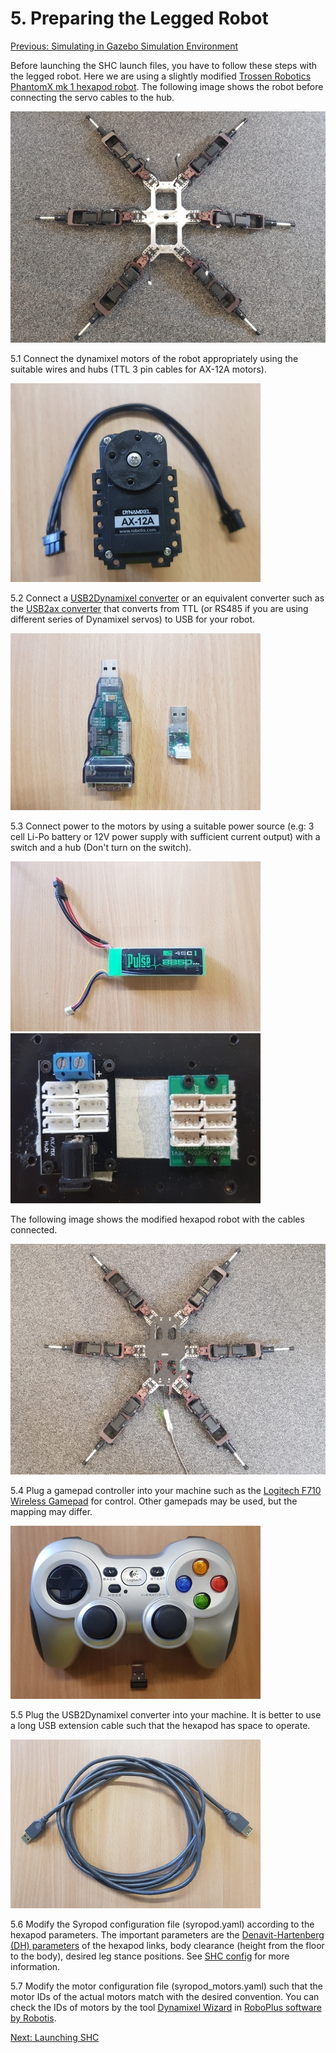 # 5. Preparing the Legged Robot

[Previous: Simulating in Gazebo Simulation Environment](shc_pc_gazebo_simulation.md)

Before launching the SHC launch files, you have to follow these steps with the legged robot. Here we are using a slightly modified [Trossen Robotics PhantomX mk 1 hexapod robot](https://www.trossenrobotics.com/phantomx-ax-hexapod-mk1.aspx). The following image shows the robot before connecting the servo cables to the hub.

![hexapod_body](media/hexapod_body.jpg "Hexapod before assembling")

5.1 Connect the dynamixel motors of the robot appropriately using the suitable wires and hubs (TTL 3 pin cables for AX-12A motors).

![dynamixel_motor](media/dynamixel_motor.jpg "Dynamixel Motor and Cable")

5.2 Connect a [USB2Dynamixel converter](https://www.trossenrobotics.com/robotis-bioloid-usb2dynamixel.aspx) or an equivalent converter such as the [USB2ax converter](https://www.seeedstudio.com/USB2AX-p-1349.html) that converts from TTL (or RS485 if you are using different series of Dynamixel servos) to USB for your robot.

![dynamixel_converter](media/dynamixel_converter.jpg "TTL to USB Dynamixel Converters")

5.3 Connect power to the motors by using a suitable power source (e.g: 3 cell Li-Po battery or 12V power supply with sufficient current output) with a switch and a hub (Don't turn on the switch). 

![lipo_battery](media/lipo_battery.jpg "Lipo Battery") ![dynamixel_hub](media/dynamixel_hub.jpg "Dynamixel Hubs")

The following image shows the modified hexapod robot with the cables connected.

 ![hexapody_assembled](media/hexapod_assembled.jpg "Hexapod after assembling")

5.4 Plug a gamepad controller into your machine such as the [Logitech F710 Wireless Gamepad](https://www.logitechg.com/en-au/products/gamepads/f710-wireless-gamepad.940-000119.html) for control. Other gamepads may be used, but the mapping may differ.

![joystick](media/joystick.jpg "Logitech Joystick")

5.5 Plug the USB2Dynamixel converter into your machine. It is better to use a long USB extension cable such that the hexapod has space to operate.

![usb_extension](media/usb_extension.jpg "USB Extension Cable")

5.6 Modify the Syropod configuration file (syropod.yaml) according to the hexapod parameters. The important parameters are the [Denavit-Hartenberg (DH) parameters](https://en.wikipedia.org/wiki/Denavit%E2%80%93Hartenberg_parameters) of the hexapod links, body clearance (height from the floor to the body), desired leg stance positions. See [SHC config](https://github.com/csiro-robotics/syropod_highlevel_controller/tree/master/config) for more information.

5.7 Modify the motor configuration file (syropod_motors.yaml) such that the motor IDs of the actual motors match with the desired convention. You can check the IDs of motors by the tool [Dynamixel Wizard](https://emanual.robotis.com/docs/en/software/rplus1/dynamixel_wizard/) in [RoboPlus software by Robotis](http://www.robotis.us/roboplus-r-educational-software-apps/).


[Next: Launching SHC](shc_pc_launch_shc.md)
